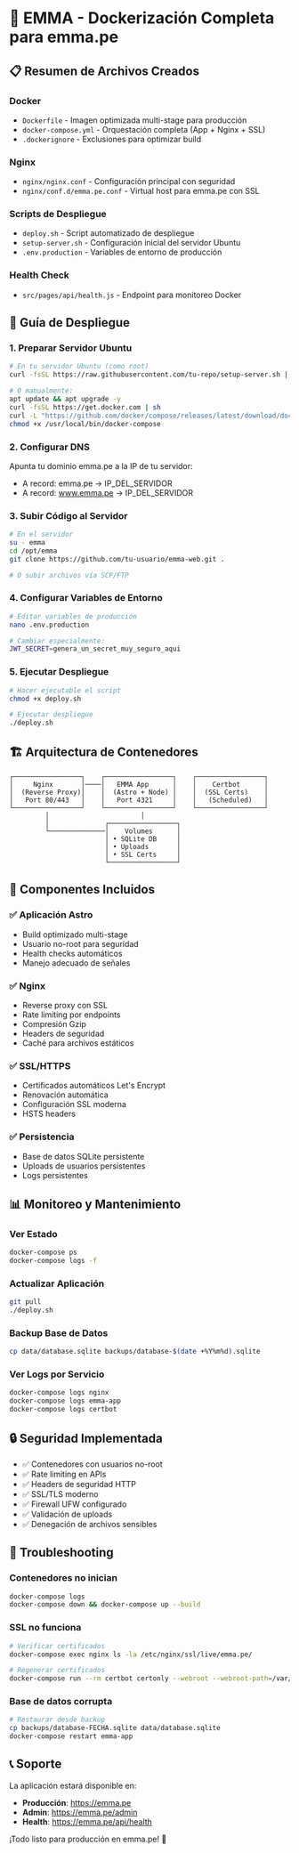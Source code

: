 # 🐳 EMMA - Dockerización Completa para emma.pe

## 📋 Resumen de Archivos Creados

### Docker
- `Dockerfile` - Imagen optimizada multi-stage para producción
- `docker-compose.yml` - Orquestación completa (App + Nginx + SSL)
- `.dockerignore` - Exclusiones para optimizar build

### Nginx
- `nginx/nginx.conf` - Configuración principal con seguridad
- `nginx/conf.d/emma.pe.conf` - Virtual host para emma.pe con SSL

### Scripts de Despliegue
- `deploy.sh` - Script automatizado de despliegue
- `setup-server.sh` - Configuración inicial del servidor Ubuntu
- `.env.production` - Variables de entorno de producción

### Health Check
- `src/pages/api/health.js` - Endpoint para monitoreo Docker

## 🚀 Guía de Despliegue

### 1. Preparar Servidor Ubuntu

```bash
# En tu servidor Ubuntu (como root)
curl -fsSL https://raw.githubusercontent.com/tu-repo/setup-server.sh | bash

# O manualmente:
apt update && apt upgrade -y
curl -fsSL https://get.docker.com | sh
curl -L "https://github.com/docker/compose/releases/latest/download/docker-compose-$(uname -s)-$(uname -m)" -o /usr/local/bin/docker-compose
chmod +x /usr/local/bin/docker-compose
```

### 2. Configurar DNS
Apunta tu dominio emma.pe a la IP de tu servidor:
- A record: emma.pe → IP_DEL_SERVIDOR
- A record: www.emma.pe → IP_DEL_SERVIDOR

### 3. Subir Código al Servidor

```bash
# En el servidor
su - emma
cd /opt/emma
git clone https://github.com/tu-usuario/emma-web.git .

# O subir archivos vía SCP/FTP
```

### 4. Configurar Variables de Entorno

```bash
# Editar variables de producción
nano .env.production

# Cambiar especialmente:
JWT_SECRET=genera_un_secret_muy_seguro_aqui
```

### 5. Ejecutar Despliegue

```bash
# Hacer ejecutable el script
chmod +x deploy.sh

# Ejecutar despliegue
./deploy.sh
```

## 🏗️ Arquitectura de Contenedores

```
┌─────────────────┐    ┌─────────────────┐    ┌─────────────────┐
│     Nginx       │────│   EMMA App      │    │    Certbot      │
│  (Reverse Proxy)│    │  (Astro + Node) │    │  (SSL Certs)    │
│   Port 80/443   │    │   Port 4321     │    │   (Scheduled)   │
└─────────────────┘    └─────────────────┘    └─────────────────┘
         │                       │
         │              ┌─────────────────┐
         └──────────────│    Volumes      │
                        │ • SQLite DB     │
                        │ • Uploads       │
                        │ • SSL Certs     │
                        └─────────────────┘
```

## 🔧 Componentes Incluidos

### ✅ Aplicación Astro
- Build optimizado multi-stage
- Usuario no-root para seguridad
- Health checks automáticos
- Manejo adecuado de señales

### ✅ Nginx
- Reverse proxy con SSL
- Rate limiting por endpoints
- Compresión Gzip
- Headers de seguridad
- Caché para archivos estáticos

### ✅ SSL/HTTPS
- Certificados automáticos Let's Encrypt
- Renovación automática
- Configuración SSL moderna
- HSTS headers

### ✅ Persistencia
- Base de datos SQLite persistente
- Uploads de usuarios persistentes
- Logs persistentes

## 📊 Monitoreo y Mantenimiento

### Ver Estado
```bash
docker-compose ps
docker-compose logs -f
```

### Actualizar Aplicación
```bash
git pull
./deploy.sh
```

### Backup Base de Datos
```bash
cp data/database.sqlite backups/database-$(date +%Y%m%d).sqlite
```

### Ver Logs por Servicio
```bash
docker-compose logs nginx
docker-compose logs emma-app
docker-compose logs certbot
```

## 🔒 Seguridad Implementada

- ✅ Contenedores con usuarios no-root
- ✅ Rate limiting en APIs
- ✅ Headers de seguridad HTTP
- ✅ SSL/TLS moderno
- ✅ Firewall UFW configurado
- ✅ Validación de uploads
- ✅ Denegación de archivos sensibles

## 🚨 Troubleshooting

### Contenedores no inician
```bash
docker-compose logs
docker-compose down && docker-compose up --build
```

### SSL no funciona
```bash
# Verificar certificados
docker-compose exec nginx ls -la /etc/nginx/ssl/live/emma.pe/

# Regenerar certificados
docker-compose run --rm certbot certonly --webroot --webroot-path=/var/www/certbot -d emma.pe
```

### Base de datos corrupta
```bash
# Restaurar desde backup
cp backups/database-FECHA.sqlite data/database.sqlite
docker-compose restart emma-app
```

## 📞 Soporte

La aplicación estará disponible en:
- **Producción**: https://emma.pe
- **Admin**: https://emma.pe/admin
- **Health**: https://emma.pe/api/health

¡Todo listo para producción en emma.pe! 🎉
